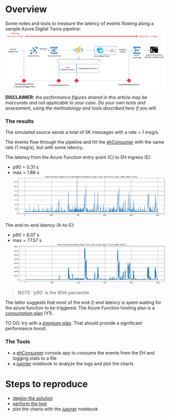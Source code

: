 # Overview
Some notes and tools to measure the latency of events flowing along a sample Azure Digital Twins pipeline:
![](./images/pipeline.png)

**DISCLAIMER:** *the performance figures shared in this article may be inaccurate and not applicable to your case. Do your own tests and assessment, using the methodology and tools described here if you will.*

### The results
The simulated source sends a total of 5K messages with a rate = 1 msg/s.

The events flow through the pipeline and hit the [ehConsumer](./ehConsumer/Program.cs) with the same rate (1 msg/s), but with some latency.  

The latency from the Azure Function entry-point (C) to EH ingress (E):
* p90 = 0.31 s
* max = 1.86 s
![](./images/results-c-e.png)

The end-to-end latency (A-to-E):
* p90 = 6.07 s
* max = 77.57 s
![](./images/results-a-e.png)

> NOTE: 'p90' is the 90th percentile

The latter suggests that most of the end-2-end latency is spent waiting for the azure function to be triggered. The Azure Function hosting plan is a [consumption plan](https://docs.microsoft.com/en-us/azure/azure-functions/consumption-plan) (Y1).

TO DO: try with a [premium plan](https://docs.microsoft.com/en-us/azure/azure-functions/functions-premium-plan). That should provide a significant performance boost.

### The Tools
* a [ehConsumer](./ehConsumer/Program.cs) console app to consume the events from the EH and logging stats to a file
* a [jupyter](./jupyter/plot.ipynb) notebook to analyze the logs and plot the charts

# Steps to reproduce
* [deploy the solution](./deploy.md)
* [perform the test](./test.md)
* plot the charts with the [jupyter](./jupyter/plot.ipynb) notebook







